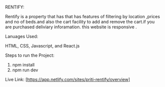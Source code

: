 RENTIFY:

Rentify is a property that has that has features of filtering by location ,prices and no of beds.and also the cart facility to add and remove the cart.if you are purchased deliviary inforamation. this website is responsive .

Lanuages Used:

HTML, CSS, Javascript, and React.js

Steps to run the Project:
1. npm install
2. npm run dev

Live Link:
[https://app.netlify.com/sites/priti-rentify/overview]
